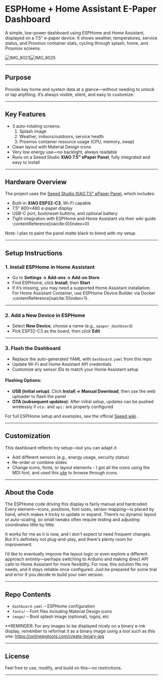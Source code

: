 # ESPHome + Home Assistant E-Paper Dashboard

A simple, low-power dashboard using ESPHome and Home Assistant, displayed on a 7.5" e-paper device. It shows weather, temperatures, service status, and Proxmox container stats, cycling through splash, home, and Proxmox screens.

![IMG_8023](https://github.com/user-attachments/assets/8d11993c-9ca8-453f-935b-2174f4e9778e)![IMG_8025](https://github.com/user-attachments/assets/ed1c2b3c-29d5-497b-98e4-d833ddbbaff3)


---

## Purpose

Provide key home and system data at a glance—without needing to unlock or tap anything. It’s always visible, silent, and easy to customize.

---

## Key Features

- 3 auto-rotating screens:  
  1. Splash image  
  2. Weather, indoors/outdoors, service health  
  3. Proxmox container resource usage (CPU, memory, swap)  
- Clean layout with Material Design icons  
- Very low energy use—no backlight, always readable  
- Runs on a Seeed Studio **XIAO 7.5" ePaper Panel**, fully integrated and easy to install

---

## Hardware Overview

The project uses the [Seeed Studio XIAO 7.5" ePaper Panel](https://www.seeedstudio.com/XIAO-7-5-ePaper-Panel-p-6416.html?srsltid=AfmBOoo7yNJdh6ocDCPpBVsW7EUONfYskGAK5dhxONjg4-Wjx3BBmSTa), which includes:

- Built-in **XIAO ESP32-C3**, Wi-Fi capable  
- 7.5" 800×480 e-paper display  
- USB-C port, boot/reset buttons, and optional battery  
- Tight integration with ESPHome and Home Assistant via their wiki guide :contentReference[oaicite:0]{index=0}

Note: I plan to paint the panel matte black to blend with my setup.

---

## Setup Instructions

### 1. Install ESPHome in Home Assistant

- Go to **Settings → Add-ons → Add-on Store**
- Find ESPHome, click **Install**, then **Start**
- If it’s missing, you may need a supported Home Assistant installation. For Home Assistant Container, use ESPHome Device Builder via Docker :contentReference[oaicite:1]{index=1}.

---

### 2. Add a New Device in ESPHome

- Select **New Device**, choose a name (e.g., `epaper_dashboard`)
- Pick ESP32-C3 as the board, then click **Edit**

---

### 3. Flash the Dashboard

- Replace the auto-generated YAML with `dashboard.yaml` from this repo
- Update Wi-Fi and Home Assistant API credentials
- Customize any sensor IDs to match your Home Assistant setup

#### Flashing Options:
- **USB (initial setup)**: Click **Install → Manual Download**, then use the web uploader to flash the panel
- **OTA (subsequent updates)**: After initial setup, updates can be pushed wirelessly if `ota:` and `api:` are properly configured

For full ESPHome setup and examples, see the official [Seeed wiki](https://wiki.seeedstudio.com/xiao_075inch_epaper_panel_esphome/) .

---

## Customization

This dashboard reflects my setup—but you can adapt it:

- Add different sensors (e.g., energy usage, security status)  
- Re-order or combine slides  
- Change icons, fonts, or layout elements - I got all the icons using the MDI font, and used this [site](https://pictogrammers.com/library/mdi/) to browse through icons.

---

## About the Code

The ESPHome code driving this display is fairly manual and hardcoded. Every element—icons, positions, font sizes, sensor mapping—is placed by hand, which makes it tricky to update or expand. There’s no dynamic layout or auto-scaling, so small tweaks often require testing and adjusting coordinates little by little.

It works for me as it is now, and I don't expect to need frequent changes. But it's definitely not plug-and-play, and there's plenty room for improvement.

I’d like to eventually improve the layout logic or even explore a different approach entirely—perhaps switching to Arduino and making direct API calls to Home Assistant for more flexibility. For now, this solution fits my needs, and it stays reliable once configured. Just be prepared for some trial and error if you decide to build your own version.

---

## Repo Contents

- `dashboard.yaml` – ESPHome configuration  
- `fonts/` – Font files including Material Design icons  
- `image/` – Boot splash image (optional), logos, etc 

**REMINDER: For any images to be displayed nicely on a binary e-ink display, remember to reformat it as a binary image using a tool such as this one: https://onlinejpgtools.com/create-binary-jpg



---

## License

Feel free to use, modify, and build on this—no restrictions.

---
